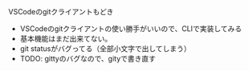 VSCodeのgitクライアントもどき

 * VSCodeのgitクライアントの使い勝手がいいので、CLIで実装してみる
 * 基本機能はまだ出来てない。
  * git statusがバグってる（全部小文字で出してしまう）
  * TODO: gittyのバグなので、gityで書き直す


